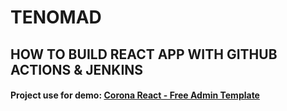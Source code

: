 # TENOMAD

## HOW TO BUILD REACT APP WITH GITHUB ACTIONS & JENKINS

#### Project use for demo: [Corona React - Free Admin Template](https://github.com/BootstrapDash/corona-react-free-admin-template#corona-react---free-admin-template)
